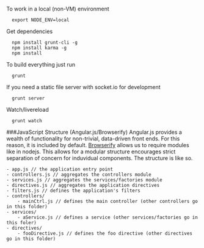 
To work in a local (non-VM) environment

```
  export NODE_ENV=local
```

Get dependencies

```
  npm install grunt-cli -g
  npm install karma -g
  npm install
```

To build everything just run

```
  grunt
```

If you need a static file server with socket.io for development

```
  grunt server
```

Watch/livereload

```
  grunt watch
```

###JavaScript Structure (Angular.js/Browserify)
Angular.js provides a wealth of functionality for non-trivial, data-driven front ends. For this reason, it is included by default. [Browserify](http://browserify.org/) allows us to require modules like in nodejs. This allows for a modular structure encourages strict separation of concern for induvidual components. The structure is like so.

```
- app.js // the application entry point
- controllers.js // aggregates the controllers module
- services.js // aggregates the services/factories module
- directives.js // aggregates the application directives
- filters.js // defines the application's filters
- controllers/
	- mainCtrl.js // defines the main controller (other controllers go in this folder)
- services/
	- aService.js // defines a service (other services/factories go in this foler)
- directives/
	- fooDirective.js // defines the foo directive (other directives go in this folder)

```
